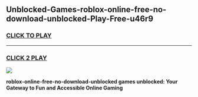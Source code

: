 
## Unblocked-Games-roblox-online-free-no-download-unblocked-Play-Free-u46r9
<h3>
<a href="https://premium76.site?title=roblox-online-free-no-download-unblocked&ref=23A">CLICK TO PLAY</a></h3>
<hr>

<h3>
<a href="https://premium76.site?title=roblox-online-free-no-download-unblocked&ref=23A">CLICK 2 PLAY</a>
  
</h3>

<a href="https://premium76.site?title=roblox-online-free-no-download-unblocked&ref=23A"><img src="https://clearcache.store/games.png"></a>


**roblox-online-free-no-download-unblocked games unblocked: Your Gateway to Fun and Accessible Online Gaming**
